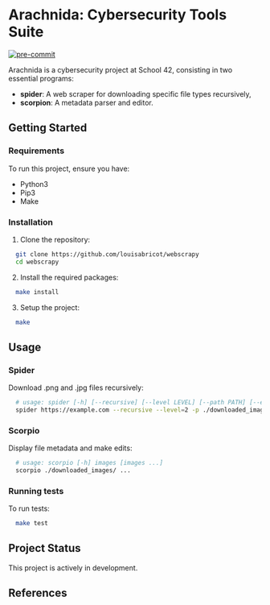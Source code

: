 # Arachnida: Cybersecurity Tools Suite
<!-- BADGIE TIME -->

[![pre-commit](https://img.shields.io/badge/pre--commit-enabled-brightgreen?logo=pre-commit)](https://github.com/pre-commit/pre-commit)

<!-- END BADGIE TIME -->

Arachnida is a cybersecurity project at School 42, consisting in two essential programs:
- **spider**: A web scraper for downloading specific file types recursively,
- **scorpion**: A metadata parser and editor.

## Getting Started

### Requirements

To run this project, ensure you have:
- Python3
- Pip3
- Make

### Installation

1. Clone the repository:
```bash
  git clone https://github.com/louisabricot/webscrapy
  cd webscrapy
```

2. Install the required packages:
```bash
  make install
```

3. Setup the project:
```bash
  make
``` 

## Usage

### Spider

Download .png and .jpg files recursively:

```bash
  # usage: spider [-h] [--recursive] [--level LEVEL] [--path PATH] [--extension EXTENSION [EXTENSION ...]] url
  spider https://example.com --recursive --level=2 -p ./downloaded_images/ --extension jpg png
```

### Scorpio

Display file metadata and make edits:
```bash
  # usage: scorpio [-h] images [images ...]
  scorpio ./downloaded_images/ ...
```

### Running tests

To run tests:

```bash
  make test
```

## Project Status

This project is actively in development.

## References

